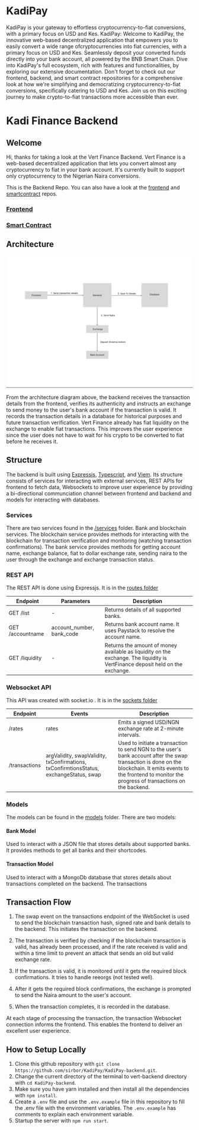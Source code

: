 # KadiPay
KadiPay is your gateway to effortless cryptocurrency-to-fiat conversions, with a primary focus on USD and Kes.
KadiPay: Welcome to KadiPay, the innovative web-based decentralized application that empowers you to easily convert a wide range ofcryptocurrencies into fiat currencies, with a primary focus on USD and Kes. Seamlessly deposit your converted funds directly into your bank account, all powered by the BNB Smart Chain. Dive into KadiPay's full ecosystem, rich with features and functionalities, by exploring our extensive documentation. Don't forget to check out our frontend, backend, and smart contract repositories for a comprehensive look at how we're simplifying and democratizing cryptocurrency-to-fiat conversions, specifically catering to USD and Kes. Join us on this exciting journey to make crypto-to-fiat transactions more accessible than ever.

# Kadi Finance Backend

## Welcome

Hi, thanks for taking a look at the Vert Finance Backend. Vert Finance is a web-based decentralized application that lets you convert almost any cryptocurrency to fiat in your bank account. It's currently built to support only cryptocurrency to the Nigerian Naira conversions.

This is the Backend Repo. You can also have a look at the [frontend](https://github.com/KadiPay/KadiPay-ui) and [smartcontract](https://github.com/Sirbor/KadiPay/KadiPay-router) repos.

### [Frontend](https://github.com/sirbor/KadiPay/KadiPay-ui)

### [Smart Contract](https://github.com/Sirbor/KadiPay/KadiPay-router)

## Architecture
![Frame 6](https://github.com/sirbor/KadiPay/blob/main/kadipay.png)

From the architecture diagram above, the backend receives the transaction details from the frontend, verifies its authenticity and instructs an exchange to send money to the user's bank account if the transaction is valid. It records the transaction details in a database for historical purposes and future transaction verification.
Vert Finance already has fiat liquidity on the exchange to enable fiat transactions. This improves the user experience since the user does not have to wait for his crypto to be converted to fiat before he receives it.

## Structure

The backend is built using [Expressjs](https://nodejs.org/en), [Typescript](https://www.typescriptlang.org/), and [Viem](https://viem.sh/). Its structure consists of services for interacting with external services, REST APIs for frontend to fetch data, Websockets to improve user experience by providing a bi-directional communciation channel between frontend and backend and models for interacting with databases.

### Services

There are two services found in the [/services](./src/services/) folder. Bank and blockchain services. 
The blockchain service provides methods for interacting with the blockchain for transaction verification and monitoring (watching transaction confirmations).
The bank service provides methods for getting account name, exchange balance, fiat to dollar exchange rate, sending naira to the user through the exchange and exchange transaction status.

### REST API

The REST API is done using Expressjs. It is in the [routes folder](./src/routes)

| Endpoint         | Parameters                | Description                                                                                                                   |
|------------------|---------------------------|-------------------------------------------------------------------------------------------------------------------------------|
| GET /list        |             -             | Returns details of all supported banks.                                                                                       |
| GET /accountname | account_number, bank_code | Returns bank account name. It uses Paystack to resolve the account name.                                                      |
| GET /liquidity   |             -             | Returns the amount of money available as liquidity on the exchange. The liquidity is VertFinance deposit held on the exchange. |

### Websocket API
This API was created with socket.io . It is in the [sockets folder](./src/sockets)

| Endpoint      | Events                                                                                 | Description                                                              |
|---------------|----------------------------------------------------------------------------------------|--------------------------------------------------------------------------|
| /rates        |                                          rates                                         | Emits a signed USD/NGN exchange rate at 2-minute intervals.                                           |
| /transactions | argValidity, swapValidity, txConfirmations, txConfirmtionsStatus, exchangeStatus, swap | Used to initiate a transaction to send NGN to the user's bank account after the swap transaction is done on the blockchain. It emits events to the frontend to monitor the progress of transactions on the backend. |

### Models
The models can be found in the [models](./src//model/) folder. There are two models:

#### Bank Model

Used to interact with a JSON file that stores details about supported banks. It provides methods to get all banks and their shortcodes.

#### Transaction Model

Used to interact with a MongoDb database that stores details about transactions completed on the backend. The transactions 

## Transaction Flow

1. The swap event on the transactions endpoint of the WebSocket is used to send the blockchain transaction hash, signed rate and bank details to the backend. This initiates the transaction on the backend.

2. The transaction is verified by checking if the blockchain transaction is valid, has already been processed, and if the rate received is valid and within a time limit to prevent an attack that sends an old but valid exchange rate.

3. If the transaction is valid, it is monitored until it gets the required block confirmations. It tries to handle reeorgs (not tested well).

4. After it gets the required block confirmations, the exchange is prompted to send the Naira amount to the user's account.

5. When the transaction completes, it is recorded in the database. 

At each stage of processing the transaction, the transaction Websocket connection informs the frontend. This enables the frontend to deliver an excellent user experience.


## How to Setup Locally

1. Clone this github repository with `git clone https://github.com/sirbor/KadiPay/KadiPay-backend.git`.
2. Change the current directory of the terminal to vert-backend directory with `cd KadiPay-backend`.
3. Make sure you have yarn installed and then install all the dependencies with `npm install`.
4. Create a `.env` file and use the `.env.example` file in this repository to fill the .env file with the environment variables. The `.env.example` has comments to explain each environment variable.
5. Startup the server with `npm run start`.
